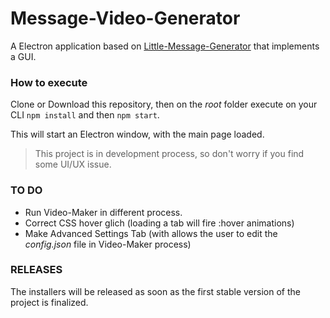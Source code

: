 # Message-Video-Generator
A Electron application based on [Little-Message-Generator](https://github.com/Giancarl021/Little-Message-Generator) that implements a GUI.

### How to execute

Clone or Download this repository, then on the *root* folder execute on your CLI  ``npm install``   and then ``npm start``.

This will start an Electron window, with the main page loaded.

> This project is in development process, so don't worry if you find some UI/UX issue.

### TO DO

* Run Video-Maker in different process.
* Correct CSS hover glich (loading a tab will fire :hover animations)
* Make Advanced Settings Tab (with allows the user to edit the *config.json* file in Video-Maker process)

### RELEASES

The installers will be released as soon as the first stable version of the project is finalized.